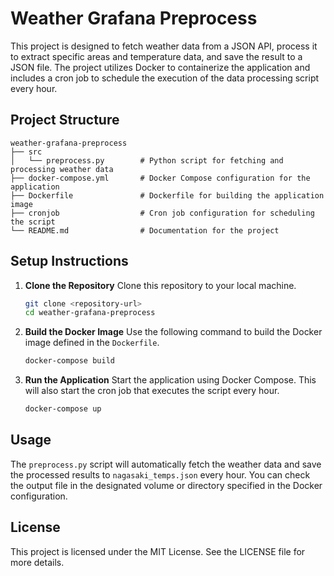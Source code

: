 # Weather Grafana Preprocess

This project is designed to fetch weather data from a JSON API, process it to extract specific areas and temperature data, and save the result to a JSON file. The project utilizes Docker to containerize the application and includes a cron job to schedule the execution of the data processing script every hour.

## Project Structure

```
weather-grafana-preprocess
├── src
│   └── preprocess.py        # Python script for fetching and processing weather data
├── docker-compose.yml       # Docker Compose configuration for the application
├── Dockerfile               # Dockerfile for building the application image
├── cronjob                  # Cron job configuration for scheduling the script
└── README.md                # Documentation for the project
```

## Setup Instructions

1. **Clone the Repository**
   Clone this repository to your local machine.

   ```bash
   git clone <repository-url>
   cd weather-grafana-preprocess
   ```

2. **Build the Docker Image**
   Use the following command to build the Docker image defined in the `Dockerfile`.

   ```bash
   docker-compose build
   ```

3. **Run the Application**
   Start the application using Docker Compose. This will also start the cron job that executes the script every hour.

   ```bash
   docker-compose up
   ```

## Usage

The `preprocess.py` script will automatically fetch the weather data and save the processed results to `nagasaki_temps.json` every hour. You can check the output file in the designated volume or directory specified in the Docker configuration.

## License

This project is licensed under the MIT License. See the LICENSE file for more details.